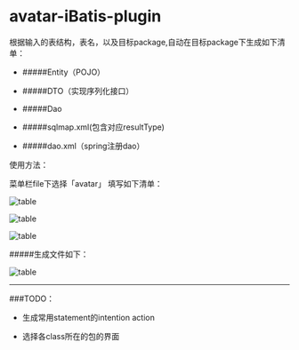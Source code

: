 avatar-iBatis-plugin
====================

根据输入的表结构，表名，以及目标package,自动在目标package下生成如下清单：

- #####Entity（POJO）

- #####DTO（实现序列化接口）

- #####Dao

- #####sqlmap.xml(包含对应resultType)

- #####dao.xml（spring注册dao）

使用方法：

菜单栏file下选择「avatar」
填写如下清单：

![table](https://github.com/fuluchii/avatar-iBatis-plugin/blob/master/image/table.png?raw=true "")


![table](https://github.com/fuluchii/avatar-iBatis-plugin/blob/master/image/package.png?raw=true "")


![table](https://github.com/fuluchii/avatar-iBatis-plugin/blob/master/image/tableinfo.png?raw=true "")

#####生成文件如下：

![table](https://github.com/fuluchii/avatar-iBatis-plugin/blob/master/image/result.png?raw=true "")


--------------------

###TODO：

+ 生成常用statement的intention action

+ 选择各class所在的包的界面
